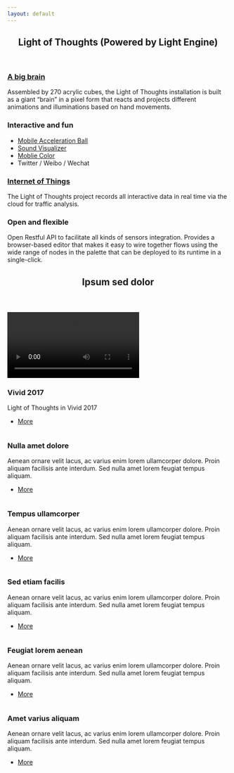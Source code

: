 ```yaml
---
layout: default
---
```


<!-- Section -->
<section>
	<header class="major">	
		<h2>Light of Thoughts (Powered by Light Engine)</h2>
	</header>
	<div class="features">
		<article>
			<span class="icon fa-lightbulb-o"></span>
			<div class="content">
				<h3><a  href='{{ 'vivid2017/simulator' | absolute_url }}'>A big brain</a> </h3>
				<p>Assembled by 270 acrylic cubes, the Light of Thoughts installation is built as a giant “brain” in a pixel form that reacts and projects different animations and illuminations based on hand movements.</p>
			</div>
		</article>
		<article>
			<span class="icon fa-paper-plane"></span>
			<div class="content">
				<h3>Interactive and fun</h3>
				<ul>
						<li><a  href='https://www.openprocessing.org/sketch/413529'>Mobile Acceleration Ball</a></li>
						<li><a  href='https://www.openprocessing.org/sketch/413536'>Sound Visualizer</a></li>
						<li><a  href='https://www.openprocessing.org/sketch/413533'>Moblie Color</a></li>
						<li>Twitter / Weibo / Wechat</li>
				</ul>
			</div>
		</article>
		<article>
			<span class="icon fa-rocket"></span>
			<div class="content">
				<h3><a  href='{{ 'vivid2017/vsd' | absolute_url }}'>Internet of Things</a></h3>
				<p>The Light of Thoughts project records all interactive data in real time via the cloud for traffic analysis.</p>
			</div>
		</article>
		<article>
			<span class="icon fa-signal"></span>
			<div class="content">
				<h3>Open and flexible</h3>
				<p>Open Restful API to facilitate all kinds of sensors integration. Provides a browser-based editor that makes it easy to wire together flows using the wide range of nodes in the palette that can be deployed to its runtime in a single-click. </p>
			</div>
		</article>
	</div>
</section>

<!-- Section -->
<section>
	<header class="major">
		<h2>Ipsum sed dolor</h2>
	</header>
	<div class="posts">
		<article>
			<video controls >
  				<source src="assets/video/vivid2017.mp4" type="video/mp4">
  						Your browser does not support the video tag.
			</video>
			<h3>Vivid 2017</h3>
			<p>Light of Thoughts in Vivid 2017</p>
			<ul class="actions">
				<li><a href="#" class="button">More</a></li>
			</ul>
		</article>
		<article>
			<a href="#" class="image"><img src="assets/images/pic02.jpg" alt="" /></a>
			<h3>Nulla amet dolore</h3>
			<p>Aenean ornare velit lacus, ac varius enim lorem ullamcorper dolore. Proin aliquam facilisis ante interdum. Sed nulla amet lorem feugiat tempus aliquam.</p>
			<ul class="actions">
				<li><a href="#" class="button">More</a></li>
			</ul>
		</article>
		<article>
			<a href="#" class="image"><img src="assets/images/pic03.jpg" alt="" /></a>
			<h3>Tempus ullamcorper</h3>
			<p>Aenean ornare velit lacus, ac varius enim lorem ullamcorper dolore. Proin aliquam facilisis ante interdum. Sed nulla amet lorem feugiat tempus aliquam.</p>
			<ul class="actions">
				<li><a href="#" class="button">More</a></li>
			</ul>
		</article>
		<article>
			<a href="#" class="image"><img src="assets/images/pic04.jpg" alt="" /></a>
			<h3>Sed etiam facilis</h3>
			<p>Aenean ornare velit lacus, ac varius enim lorem ullamcorper dolore. Proin aliquam facilisis ante interdum. Sed nulla amet lorem feugiat tempus aliquam.</p>
			<ul class="actions">
				<li><a href="#" class="button">More</a></li>
			</ul>
		</article>
		<article>
			<a href="#" class="image"><img src="assets/images/pic05.jpg" alt="" /></a>
			<h3>Feugiat lorem aenean</h3>
			<p>Aenean ornare velit lacus, ac varius enim lorem ullamcorper dolore. Proin aliquam facilisis ante interdum. Sed nulla amet lorem feugiat tempus aliquam.</p>
			<ul class="actions">
				<li><a href="#" class="button">More</a></li>
			</ul>
		</article>
		<article>
			<a href="#" class="image"><img src="assets/images/pic06.jpg" alt="" /></a>
			<h3>Amet varius aliquam</h3>
			<p>Aenean ornare velit lacus, ac varius enim lorem ullamcorper dolore. Proin aliquam facilisis ante interdum. Sed nulla amet lorem feugiat tempus aliquam.</p>
			<ul class="actions">
				<li><a href="#" class="button">More</a></li>
			</ul>
		</article>
	</div>
</section>

